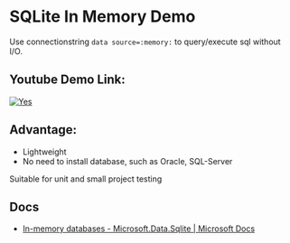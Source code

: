 # SQLite In Memory Demo
Use connectionstring `data source=:memory:` to query/execute sql without I/O.  

## Youtube Demo Link:
[![Yes](https://img.youtube.com/vi/2zuUBoi8t4Q/0.jpg)](https://www.youtube.com/watch?v=2zuUBoi8t4Q)

## Advantage:
- Lightweight  
- No need to install database, such as Oracle, SQL-Server

Suitable for unit and small project testing

## Docs
- [In-memory databases - Microsoft.Data.Sqlite | Microsoft Docs](https://docs.microsoft.com/en-us/dotnet/standard/data/sqlite/in-memory-databases)
